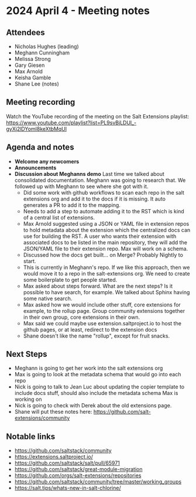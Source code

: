 # 2024 April 4 - Meeting notes

## Attendees

- Nicholas Hughes (leading)
- Meghann Cunningham
- Melissa Strong
- Gary Giesen
- Max Arnold
- Keisha Gamble
- Shane Lee (notes)

## Meeting recording

Watch the YouTube recording of the meeting on the Salt Extensions playlist:
https://www.youtube.com/playlist?list=PL9svBjLDUl_-gyXj2lDYomI8keXtbMqUl

## Agenda and notes

- **Welcome any newcomers**
- **Announcements**
- **Discussion about Meghanns demo**
  Last time we talked about consolidated documentation. Meghann was going to
  research that. We followed up with Meghann to see where she got with it.
  - Did some work with github workflows to scan each repo in the salt
    extensions org and add it to the docs if it is missing. It auto generates
    a PR to add it to the mapping.
  - Needs to add a step to automate adding it to the RST which is kind of a
    central list of extensions.
  - Max Arnold suggested using a JSON or YAML file in extension repos to hold
    metadata about the extension which the centralized docs can use for building
    the RST. A user who wants their extension with associated docs to be listed
    in the main repository, they will add the JSON/YAML file to their extension
    repo. Max will work on a schema.
  - Discussed how the docs get built... on Merge? Probably Nightly to start.
  - This is currently in Meghann's repo. If we like this approach, then we
    would move it to a repo in the salt-extensions org. We need to create some
    boilerplate to get people started.
  - Max asked about steps forward. What are the next steps? Is it possible to
    have search, for example. We talked about Sphinx having some native search.
  - Max asked how we would include other stuff, core extensions for example, to
    the rollup page. Group community extensions together in their own group,
    core extensions in their own.
  - Max said we could maybe use extension.saltproject.io to host the github
    pages, or at least, redirect to the extension docs
  - Shane doesn't like the name "rollup", except for fruit snacks.

## Next Steps

- Meghann is going to get her work into the salt extensions org
- Max is going to look at the metadata schema that would go into each repo
- Nick is going to talk to Jean Luc about updating the copier template to
  include docs stuff, should also include the metadata schema Max is working on
- Nick is going to check with Derek about the old extensions page.
- Shane will put these notes here: https://github.com/salt-extensions/community

## Notable links

- https://github.com/saltstack/community
- https://extensions.saltproject.io/
- https://github.com/saltstack/salt/pull/65971
- https://github.com/saltstack/great-module-migration
- https://github.com/orgs/salt-extensions/repositories
- https://github.com/saltstack/community/tree/master/working_groups
- https://salt.tips/whats-new-in-salt-chlorine/
